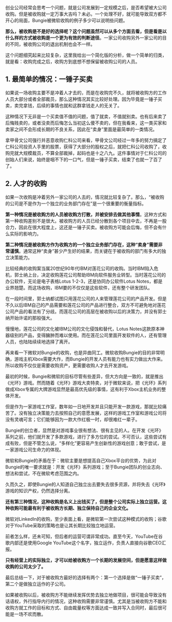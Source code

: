 创业公司经常会思考一个问题，就是公司发展到一定规模之后，是否希望被大公司收购。但是被收购就一定万事大吉吗？未必。一个处理不好，就可能导致双方都不开心的局面，Bungie被微软收购的例子多少可以说明些问题。

**那么，被收购是不是好的选择呢？这个问题虽然可以从多个方面去看，但是看是以什么样的方式被收购是一个更为有效的判断途径**。一家公司收购另外一家公司的目的不同，被收购公司的退出机制也会不一样。

这个问题细究起来比较复杂，这里我给出一个简化版的分析，做一个简单的归类，就是看：收购完成之后，收购方到底想不想保留被收购公司的人员。

## 1\. 最简单的情况：一锤子买卖

如果说一场收购主要不是冲着人才去的，而是在收购完不久，就将被收购方的工作人员大部分或者全部裁员，那么这种情况其实比较好处理。因为毕竟是一锤子买卖，卖完拿钱，后续的事情也就和这群拿钱走人的无关了。

这种情况下无非是一个买卖值不值的问题，值了就卖，不值就别卖。也有后来卖了后悔贱卖的，或者没卖而后悔怎么当初这么傻不卖的，但在我看来，这一类买家和卖家之间不会形成长期的不良关系，因此在“卖身”里面是最简单的一类情况。

拿甲骨文公司强行并恶意收购仁科公司来看，甲骨文公司经过一年多的努力搞定了仁科公司投资人手里的股票，获得了大部分的股权之后，就把仁科公司收购了，收购完就大规模裁员，不算全部裁掉，起码也是十之八九。这件事情对于仁科公司的创始人们来说，始终是咽不下的一口气，但是一锤子买卖，结束了也就一了百了了。

## 2\. 人才的收购

如果一次收购是冲着另外一家公司的人去的，情况就比较复杂了。那么，“被收购的公司是不是作为一个独立的业务部门存在”是一个很重要的衡量指标。

**第一种情况是被收购方的人员被收购方打散，并被安排去做其他事情**。这种方式和第一种收购差别不是很大。被收购方的人员已经分散到各个项目中去，不再是一股合力，因此在很大程度上，这还是一锤子买卖。被收购方可能会后悔，但不会有什么实际的影响力。

**第二种情况是被收购方作为收购方的一个独立业务部门存在，这种“卖身”需要非常谨慎**。通常这种“卖身”甚少产生好的结果，而关键在于被收购的部门有多大的独立决策能力。

比较经典的收购案当属20世纪90年代IBM对莲花公司的收购。当时IBM陷入危机，郭士纳上台，决定收购莲花公司帮助IBM向软件服务业转型。当时莲花公司的办公软件，无论是电子表格Lotus 1-2-3，还是协同办公软件Lotus Notes，都是业界翘楚。而这场收购，IBM要的不仅仅是这些软件，还有整个研发团队。

在一段时间里，郭士纳都试图只用莲花公司的人来管理莲花公司的产品开发。但是不久以后IBM自己的产品需要和莲花公司的产品进行整合，双方不可避免地对莲花公司产品的看法有了分歧。而莲花公司的高层在被收购以后的决策力，并没有郭士纳开始许诺的那般强大。

慢慢地，莲花公司的文化被IBM公司的文化侵蚀和替代，Lotus Notes这款原本神器级别的产品，变得臃肿而难以使用。而在莲花公司里面开发软件的人，还有管理人员，也陆陆续续地选择了离开。

再来看一下微软对Bungie的收购，也是异曲同工。微软收购Bungie的目的非常明确，游戏主机Xbox需要大作，而Bungie的开发人员有能力也有实力做出大作来。所以收购不仅仅是需要收购资产，更需要收购人才去开发游戏。

最初的时候，Bungie和微软的目标尽管有些差异，但大方向是一致的，就是推出《光环》游戏。然而随着《光环》游戏大卖特卖，对于微软来说，把《光环》系列做成Xbox专属的大牌游戏显然是最高优先级的事情，这有利于Xbox主机业务的整体开发。

但是作为一家游戏工作室，数年如一日地开发并且只能开发一款游戏，那就比较痛苦了。没有独立决策能力去按照自己的意愿发展，这样的游戏工作室和游戏公司将没有灵魂可言；它们能够因为一款大作红极一时，却很难红一辈子。

Bungie的创立者，显然是对游戏事业很有想法、很有主见的人。在开发《光环》系列之前，他们就开发了多款游戏，进行了多方位的尝试。不可否认，这些尝试有成有败，但是不管怎么说，“多样化”更容易产生创新性的游戏创意；敢于尝试，是一家游戏公司生命力的体现。

微软和Bungie的矛盾在于：微软主要是想提高自己Xbox平台的优势，为此对Bungie的唯一要求就是：开发《光环》系列游戏；至于Bungie团队的创业志向、想法和尝试，不在微软考虑范围之内。

久而久之，即使Bungie的人知道自己独立出去要失去很多资源，并将失去《光环》游戏的知识产权，仍然选择分离。

**还有第三种情况，这种收购是名义上出钱买了，但是整个公司实际上独立运营。这种收购可能最有利于被收购方长期、独立保持自己的企业文化。**

微软对LinkedIn的收购，至少表面上看，是微软第一次尝试这种模式的收购；谷歌对于YouTube采取的策略也是让其长期比较独立地运营。

前者怎么样，还未可知，但后者的运营可谓非常成功。直至今天，YouTube在谷歌内部还是使用Google YouTube这个名字，独立运作，负责人直接向谷歌CEO汇报。

**只有经营上的实际独立，才可以给被收购方一个长期的发展空间，但是愿意这样做收购的公司太少了。**

最后总结一下，对于被收购方最好的选择有两个：第一个选择是做“一锤子买卖”，第二个是做独立运作的子公司。

如果被收购以后，被收购方不能继续发挥优势去独立地做项目，很可能会导致没有话语权，外行指导内行的情况，这种收购需要非常谨慎。尤其是当被收购方不能和收购方就工作的目标和方式、自由裁量权等方面达成一致并写入合同时，最后很可能是一场不欢而散。